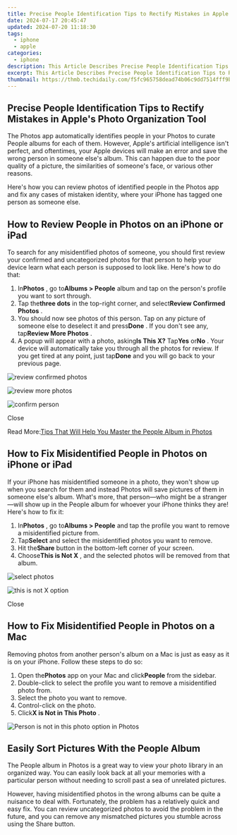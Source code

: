 ```yaml
---
title: Precise People Identification Tips to Rectify Mistakes in Apple's Photo Organization Tool
date: 2024-07-17 20:45:47
updated: 2024-07-20 11:18:30
tags:
  - iphone
  - apple
categories:
  - iphone
description: This Article Describes Precise People Identification Tips to Rectify Mistakes in Apple's Photo Organization Tool
excerpt: This Article Describes Precise People Identification Tips to Rectify Mistakes in Apple's Photo Organization Tool
thumbnail: https://thmb.techidaily.com/f5fc965758dead74b06c9dd7514fff9b2e384059ddee924706920d8dd594b0c4.jpg
---
```


## Precise People Identification Tips to Rectify Mistakes in Apple's Photo Organization Tool

 The Photos app automatically identifies people in your Photos to curate People albums for each of them. However, Apple's artificial intelligence isn't perfect, and oftentimes, your Apple devices will make an error and save the wrong person in someone else's album. This can happen due to the poor quality of a picture, the similarities of someone's face, or various other reasons.

 Here's how you can review photos of identified people in the Photos app and fix any cases of mistaken identity, where your iPhone has tagged one person as someone else.

## How to Review People in Photos on an iPhone or iPad

 To search for any misidentified photos of someone, you should first review your confirmed and uncategorized photos for that person to help your device learn what each person is supposed to look like. Here's how to do that:

1. In**Photos** , go to**Albums > People** album and tap on the person's profile you want to sort through.
2. Tap the**three dots** in the top-right corner, and select**Review Confirmed Photos** .
3. You should now see photos of this person. Tap on any picture of someone else to deselect it and press**Done** . If you don't see any, tap**Review More Photos** .
4. A popup will appear with a photo, asking**Is This X?** Tap**Yes** or**No** . Your device will automatically take you through all the photos for review. If you get tired at any point, just tap**Done** and you will go back to your previous page.

![review confirmed photos](https://static1.makeuseofimages.com/wordpress/wp-content/uploads/2021/10/review-confirmed-photos.PNG)

![review more photos](https://static1.makeuseofimages.com/wordpress/wp-content/uploads/2021/10/review-more-photos.PNG)

![confirm person](https://static1.makeuseofimages.com/wordpress/wp-content/uploads/2021/10/confirm-person.PNG)

Close

 Read More:[Tips That Will Help You Master the People Album in Photos](https://www.makeuseof.com/tips-to-master-people-album-photos-iphone/)

## How to Fix Misidentified People in Photos on iPhone or iPad

 If your iPhone has misidentified someone in a photo, they won't show up when you search for them and instead Photos will save pictures of them in someone else's album. What's more, that person—who might be a stranger—will show up in the People album for whoever your iPhone thinks they are! Here's how to fix it:

1. In**Photos** , go to**Albums > People** and tap the profile you want to remove a misidentified picture from.
2. Tap**Select** and select the misidentified photos you want to remove.
3. Hit the**Share** button in the bottom-left corner of your screen.
4. Choose**This is Not X** , and the selected photos will be removed from that album.

![select photos](https://static1.makeuseofimages.com/wordpress/wp-content/uploads/2021/10/select-photos.PNG)

![this is not X option](https://static1.makeuseofimages.com/wordpress/wp-content/uploads/2021/10/this-is-not-X-option.PNG)

Close

## How to Fix Misidentified People in Photos on a Mac

 Removing photos from another person's album on a Mac is just as easy as it is on your iPhone. Follow these steps to do so:

1. Open the**Photos** app on your Mac and click**People** from the sidebar.
2. Double-click to select the profile you want to remove a misidentified photo from.
3. Select the photo you want to remove.
4. Control-click on the photo.
5. Click**X is Not in This Photo** .

![Person is not in this photo option in Photos](https://static1.makeuseofimages.com/wordpress/wp-content/uploads/2021/10/Person-is-not-in-this-photo-option-in-Photos.jpg)

## Easily Sort Pictures With the People Album

 The People album in Photos is a great way to view your photo library in an organized way. You can easily look back at all your memories with a particular person without needing to scroll past a sea of unrelated pictures.

 However, having misidentified photos in the wrong albums can be quite a nuisance to deal with. Fortunately, the problem has a relatively quick and easy fix. You can review uncategorized photos to avoid the problem in the future, and you can remove any mismatched pictures you stumble across using the Share button.


<ins class="adsbygoogle"
     style="display:block"
     data-ad-format="autorelaxed"
     data-ad-client="ca-pub-7571918770474297"
     data-ad-slot="1223367746"></ins>



<ins class="adsbygoogle"
     style="display:block"
     data-ad-client="ca-pub-7571918770474297"
     data-ad-slot="8358498916"
     data-ad-format="auto"
     data-full-width-responsive="true"></ins>
